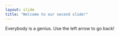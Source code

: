 ```yaml
---
layout: slide
title: "Welcome to our second slide!"
---
```

Everybody is a genius.
Use the left arrow to go back!
